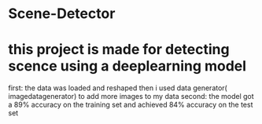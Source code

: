 # Scene-Detector

# this project is made for detecting scence using a deeplearning model
first: the data was loaded and reshaped then i used data generator( imagedatagenerator) to add more images to my data 
second: the model got a 89% accuracy on the training set and achieved 84% accuracy on the test set 
